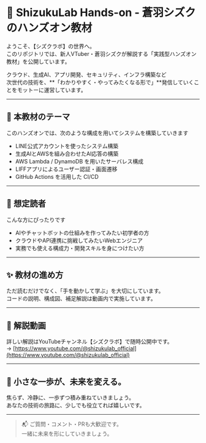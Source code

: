 # 🌟 ShizukuLab Hands-on - 蒼羽シズクのハンズオン教材

ようこそ、【シズクラボ】の世界へ。  
このリポジトリでは、新人VTuber・蒼羽シズクが解説する「実践型ハンズオン教材」を公開しています。  

クラウド、生成AI、アプリ開発、セキュリティ、インフラ構築など  
次世代の技術を、**「わかりやすく・やってみたくなる形で」**発信していくことをモットーに運営しています。  

---

## 🚀 本教材のテーマ

このハンズオンでは、次のような構成を用いてシステムを構築していきます

- LINE公式アカウントを使ったシステム構築  
- 生成AIとAWSを組み合わせたAI応答の構築  
- AWS Lambda / DynamoDB を用いたサーバレス構成  
- LIFFアプリによるユーザー認証・画面遷移  
- GitHub Actions を活用した CI/CD  

---

## 🧰 想定読者

こんな方にぴったりです  

- AIやチャットボットの仕組みを作ってみたい初学者の方  
- クラウドやAPI連携に挑戦してみたいWebエンジニア  
- 実務でも使える構成力・開発スキルを身につけたい方  

---

## ✨ 教材の進め方

ただ読むだけでなく、「手を動かして学ぶ」を大切にしています。  
コードの説明、構成図、補足解説は動画内で実施しています。  

---

## 🎥 解説動画

詳しい解説はYouTubeチャンネル【シズクラボ】で随時公開中です。  
→ [https://www.youtube.com/@shizukulab_official](https://www.youtube.com/@shizukulab_official)

---

## 💫 小さな一歩が、未来を変える。

焦らず、冷静に、一歩ずつ積み重ねていきましょう。  
あなたの技術の旅路に、少しでも役立てれば嬉しいです。

---

> 📬 ご質問・コメント・PRも大歓迎です。  
> 一緒に未来を形にしていきましょう。

